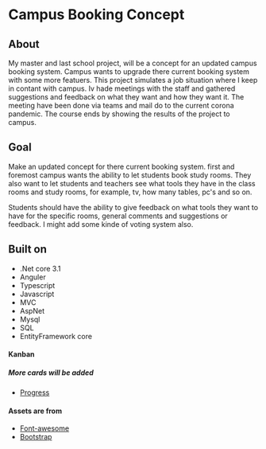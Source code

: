 # Campus Booking Concept


## About
My master and last school project, will be a concept for an updated campus booking system. 
Campus wants to upgrade there current booking system with some more featuers.
This project simulates a job situation where I keep in contant with campus.
Iv hade meetings with the staff and gathered suggestions and feedback on what they want and how they want it. 
The meeting have been done via teams and mail do to the current corona pandemic. 
The course ends by showing the results of the project to campus.

## Goal
Make an updated concept for there current booking system. 
first and foremost campus wants the ability to let students book study rooms.
They also want to let students and teachers see what tools they have in the class rooms and study rooms,
for example, tv, how many tables, pc's and so on.

Students should have the ability to give feedback on what tools they want to have for the specific rooms, general comments and suggestions or feedback. I might add some kinde of voting system also.

## Built on

- .Net core 3.1
- Anguler
- Typescript
- Javascript
- MVC
- AspNet
- Mysql
- SQL
- EntityFramework core

#### Kanban
##### More cards will be added
- [Progress](https://github.com/Carpenteri1/CampusBookingConcept/projects/1)


#### Assets are from
- [Font-awesome](https://fontawesome.com/)
- [Bootstrap](https://getbootstrap.com/docs/4.0/utilities/flex/)
